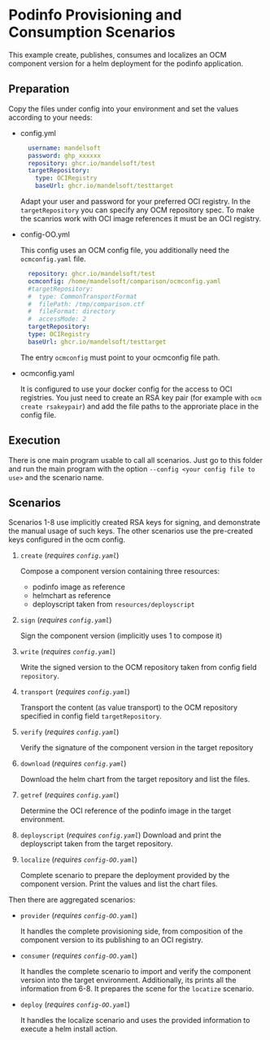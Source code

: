 # Podinfo Provisioning and Consumption Scenarios

This example create, publishes, consumes and localizes
an OCM component version for a helm deployment for the podinfo application.

## Preparation

Copy the files under config into your environment and
set the values according to your needs:

- config.yml
  ```yaml
    username: mandelsoft
    password: ghp_xxxxxx
    repository: ghcr.io/mandelsoft/test
    targetRepository:
      type: OCIRegistry
      baseUrl: ghcr.io/mandelsoft/testtarget
  ```
   
  Adapt your user and password for your preferred OCI registry.
  In the `targetRepository` you can specify any OCM repository spec.
  To make the scanrios work with OCI image references it must be an OCI
  registry.

- config-OO.yml

  This config uses an OCM config file, you additionally need the `ocmconfig.yaml` file.
  ```yaml
    repository: ghcr.io/mandelsoft/test
    ocmconfig: /home/mandelsoft/comparison/ocmconfig.yaml
    #targetRepository:
    #  type: CommonTransportFormat
    #  filePath: /tmp/comparison.ctf
    #  fileFormat: directory
    #  accessMode: 2
    targetRepository:
    type: OCIRegistry
    baseUrl: ghcr.io/mandelsoft/testtarget
  ```
  The entry `ocmconfig` must point to your ocmconfig file path.

- ocmconfig.yaml

  It is configured to use your docker config for the access to 
  OCI registries.
  You just need to create an RSA key pair (for example with `ocm create rsakeypair`) and add the file paths to the approriate place in the config file.

## Execution

There is one main program usable to call all scenarios.
Just go to this folder and run the main program with
the option `--config <your config file to use>` and the scenario name.

## Scenarios

Scenarios 1-8 use implicitly created RSA keys for signing, and
demonstrate the manual usage of such keys. The other scenarios
use the pre-created keys configured in the ocm config.

1) `create` (*requires `config.yaml`*)

   Compose a component version containing three resources:
   - podinfo image as reference
   - helmchart as reference
   - deployscript taken from `resources/deployscript`

2) `sign`  (*requires `config.yaml`*)

   Sign the component version (implicitly uses 1 to compose it)

3) `write`  (*requires `config.yaml`*)

    Write the signed version to the OCM repository taken
    from config field `repository`.

4) `transport` (*requires `config.yaml`*)

   Transport the content (as value transport) to the OCM
   repository specified in config field `targetRepository`.

5) `verify`  (*requires `config.yaml`*)

    Verify the signature of the component version in the
    target repository

6) `download`  (*requires `config.yaml`*)

   Download the helm chart from the target repository and list the files.

7) `getref`  (*requires `config.yaml`*)

   Determine the OCI reference of the podinfo image in the target
   environment.

8) `deployscript`  (*requires `config.yaml`*)
   Download and print the deployscript taken from the target repository.

9) `localize`  (*requires `config-OO.yaml`*)

   Complete scenario to prepare the deployment provided by the
   component version. Print the values and list the chart files.

Then there are aggregated scenarios:
- `provider` (*requires `config-OO.yaml`*)

  It handles the complete provisioning side, from composition of
  the component version to its publishing to an OCI registry.

- `consumer` (*requires `config-OO.yaml`*)

  It handles the complete scenario to import and verify the component
  version into the target environment. Additionally,  its prints
  all the information from 6-8. It prepares the scene for the `locatize` scenario.

- `deploy` (*requires `config-OO.yaml`*)

  It handles the localize scenario and uses the provided information
  to execute a helm install action.